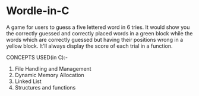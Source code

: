# Wordle-in-C
A game for users to guess a five lettered word in 6 tries.
It would show you the correctly guessed and correctly placed words in a green block
while the words which are correctly guessed but having their positions wrong in a yellow block.
It'll always display the score of each trial in a function.

CONCEPTS USED(in C):-
1) File Handling and Management
2) Dynamic Memory Allocation
3) Linked List
4) Structures and functions

